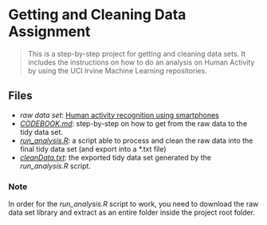 # Getting and Cleaning Data Assignment

> This is a step-by-step project for getting and cleaning data sets. It includes the instructions on how to do an analysis on Human Activity by using the UCI Irvine Machine Learning repositories.


## Files

- *raw data set*: [Human activity recognition using smartphones](http://archive.ics.uci.edu/ml/datasets/Human+Activity+Recognition+Using+Smartphones)
- *[CODEBOOK.md](https://github.com/vcwild/data-cleaning/blob/master/CODEBOOK.md)*: step-by-step on how to get from the raw data to the tidy data set.
- *[run_analysis.R](https://github.com/vcwild/data-cleaning/blob/master/run_analysis.R)*: a script able to process and clean the raw data into the final tidy data set (and export into a *.txt file)
- *[cleanData.txt](https://github.com/vcwild/data-cleaning/blob/master/cleanData.txt)*: the exported tidy data set generated by the *run_analysis.R* script.

### Note

In order for the *run_analysis.R* script to work, you need to download the raw data set library and extract as an entire folder inside the project root folder.
